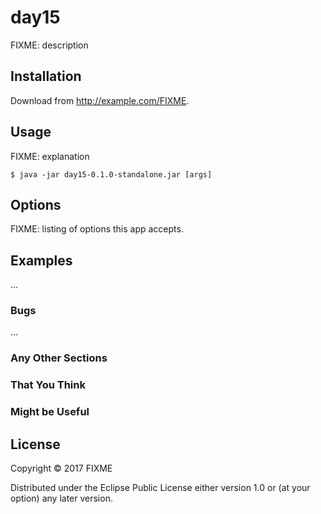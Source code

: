 # day15

FIXME: description

## Installation

Download from http://example.com/FIXME.

## Usage

FIXME: explanation

    $ java -jar day15-0.1.0-standalone.jar [args]

## Options

FIXME: listing of options this app accepts.

## Examples

...

### Bugs

...

### Any Other Sections
### That You Think
### Might be Useful

## License

Copyright © 2017 FIXME

Distributed under the Eclipse Public License either version 1.0 or (at
your option) any later version.
